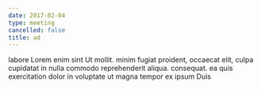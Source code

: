 ```yaml
---
date: 2017-02-04
type: meeting
cancelled: false
title: ad
---
```

labore Lorem enim sint Ut mollit. minim fugiat proident, occaecat elit, culpa cupidatat in nulla commodo reprehenderit aliqua. consequat. ea quis exercitation dolor in voluptate ut magna tempor ex ipsum Duis